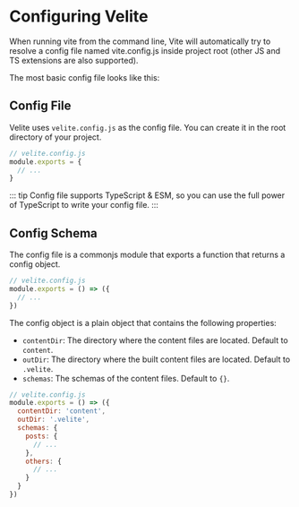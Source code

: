 # Configuring Velite

When running vite from the command line, Vite will automatically try to resolve a config file named vite.config.js inside project root (other JS and TS extensions are also supported).

The most basic config file looks like this:

## Config File

Velite uses `velite.config.js` as the config file. You can create it in the root directory of your project.

```js
// velite.config.js
module.exports = {
  // ...
}
```

::: tip
Config file supports TypeScript & ESM, so you can use the full power of TypeScript to write your config file.
:::

## Config Schema

The config file is a commonjs module that exports a function that returns a config object.

```js
// velite.config.js
module.exports = () => ({
  // ...
})
```

The config object is a plain object that contains the following properties:

- `contentDir`: The directory where the content files are located. Default to `content`.
- `outDir`: The directory where the built content files are located. Default to `.velite`.
- `schemas`: The schemas of the content files. Default to `{}`.

```js
// velite.config.js
module.exports = () => ({
  contentDir: 'content',
  outDir: '.velite',
  schemas: {
    posts: {
      // ...
    },
    others: {
      // ...
    }
  }
})
```
